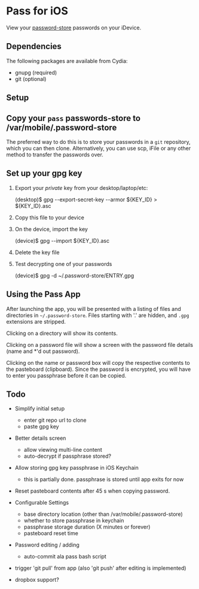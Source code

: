 Pass for iOS
============

View your [password-store][] passwords on your iDevice.

[password-store]: http://zx2c4.com/projects/password-store

Dependencies
------------

The following packages are available from Cydia:

  * gnupg  (required)
  * git    (optional)

Setup
-----

## Copy your `pass` passwords-store to /var/mobile/.password-store

The preferred way to do this is to store your passwords in a `git` repository, which you can then clone. Alternatively, you can use scp, iFile or any other method to transfer the passwords over.

## Set up your gpg key

1) Export your *private* key from your desktop/laptop/etc:

    (desktop)$ gpg --export-secret-key --armor ${KEY_ID} > ${KEY_ID}.asc

2) Copy this file to your device

3) On the device, import the key

    (device)$ gpg --import ${KEY_ID}.asc

4) Delete the key file

5) Test decrypting one of your passwords

    (device)$ gpg -d ~/.password-store/ENTRY.gpg

## Using the Pass App

After launching the app, you will be presented with a listing of files and directories in `~/.password-store`. Files starting with '.' are hidden, and `.gpg` extensions are stripped.

Clicking on a directory will show its contents.

Clicking on a password file will show a screen with the password file details (name and \*'d out password).

Clicking on the name or password box will copy the respective contents to the pasteboard (clipboard). Since the password is encrypted, you will have to enter you passphrase before it can be copied.

Todo
----

* Simplify initial setup

  - enter git repo url to clone
  - paste gpg key

* Better details screen
  - allow viewing multi-line content
  - auto-decrypt if passphrase stored?

* Allow storing gpg key passphrase in iOS Keychain
  - this is partially done. passphrase is stored until app exits for now

* Reset pasteboard contents after 45 s when copying password.

* Configurable Settings

  - base directory location (other than /var/mobile/.password-store)
  - whether to store passphrase in keychain
  - passphrase storage duration (X minutes or forever)
  - pasteboard reset time

* Password editing / adding
  - auto-commit ala pass bash script

* trigger 'git pull' from app (also 'git push' after editing is implemented)
* dropbox support?
